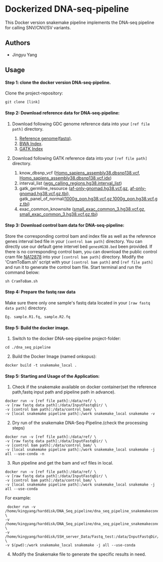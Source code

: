 Dockerized DNA-seq-pipeline
==================================

This Docker version snakemake pipeline implements the DNA-seq pipeline for calling SNV/CNV/SV variants.

## Authors

* Jingyu Yang

## Usage


#### Step 1: clone the docker version DNA-seq-pipeline.
Clone the project-repository:

```
git clone [link]
```

#### Step 2: Download reference data for DNA-seq-pipeline:
1. Download following GDC genome reference data into your `[ref file path]` directory.
   
   1. [Reference genome(fastq)](https://api.gdc.cancer.gov/data/254f697d-310d-4d7d-a27b-27fbf767a834).
   2. [BWA Index](https://api.gdc.cancer.gov/data/25217ec9-af07-4a17-8db9-101271ee7225).
   3. [GATK Index](https://api.gdc.cancer.gov/data/2c5730fb-0909-4e2a-8a7a-c9a7f8b2dad5)

2. Download following GATK reference data into your `[ref file path]` directory.

   1. know_dbsnp_vcf ([Homo_sapiens_assembly38.dbsnp138.vcf](https://storage.cloud.google.com/genomics-public-data/resources/broad/hg38/v0/Homo_sapiens_assembly38.dbsnp138.vcf), [Homo_sapiens_assembly38.dbsnp138.vcf.idx](https://storage.cloud.google.com/genomics-public-data/resources/broad/hg38/v0/Homo_sapiens_assembly38.dbsnp138.vcf.idx)) 
   2. interval_list ([wgs_calling_regions.hg38.interval_list](https://storage.cloud.google.com/genomics-public-data/resources/broad/hg38/v0/wgs_calling_regions.hg38.interval_list))
   3. gatk_germline_resource ([af-only-gnomad.hg38.vcf.gz](https://storage.cloud.google.com/gatk-best-practices/somatic-hg38/af-only-gnomad.hg38.vcf.gz), [af-only-gnomad.hg38.vcf.gz.tbi](https://storage.cloud.google.com/gatk-best-practices/somatic-hg38/af-only-gnomad.hg38.vcf.gz.tbi)), gatk_panel_of_normal([1000g_pon.hg38.vcf.gz](https://storage.cloud.google.com/gatk-best-practices/somatic-hg38/1000g_pon.hg38.vcf.gz),[1000g_pon.hg38.vcf.gz.tbi](https://storage.cloud.google.com/gatk-best-practices/somatic-hg38/1000g_pon.hg38.vcf.gz.tbi)) 
   4. exac_common_knownsite ([small_exac_common_3.hg38.vcf.gz](https://storage.cloud.google.com/gatk-best-practices/somatic-hg38/small_exac_common_3.hg38.vcf.gz), [small_exac_common_3.hg38.vcf.gz.tbi](https://storage.cloud.google.com/gatk-best-practices/somatic-hg38/small_exac_common_3.hg38.vcf.gz.tbi))


#### Step 3: Download control bam data for DNA-seq-pipeline:
Store the corresponding control bam and index file as well as the reference genes interval bed file in your `[control bam path]` directory. You can directly use our default gene intervel bed `genesHG38.bed` been provided.
If there is no corresponding control bam, you can download the public control cram file [NA12878](ftp://ftp.1000genomes.ebi.ac.uk/vol1/ftp/data_collections/1000_genomes_project/data/CEU/NA12878/exome_alignment/NA12878.alt_bwamem_GRCh38DH.20150826.CEU.exome.cram) into your `[control bam path]` directory.
Modify the 'CramToBam.sh' script with your `[control bam path]` and `[ref file path]` and run it to generate the control bam file.
Start terminal and run the command below:
	
	sh CramToBam.sh

#### Step 4: Prepare the fastq raw data
Make sure there only one sample's fastq data located in your `[raw fastq data path]` directory.
    
    Eg. sample.R1.fq, sample.R2.fq


#### Step 5: Build the docker image.
1. Switch to the docker DNA-seq-pipeline project-folder:

```
cd ./dna_seq_pipeline
```

2. Build the Docker Image (named onkopus):

```
docker build -t snakemake_local .

```

#### Step 5: Starting and Usage of the Application:
1. Check if the snakemake available on docker container(set the reference path,fastq input path and pipeline path in advance).

```
docker run -v [ref file path]:/data/ref/ \
-v [raw fastq data path]:/data/InputFastqDir/ \
-v [control bam path]:/data/control_bam/ \
-v [local snakemake pipeline path]:/work snakemake_local snakemake -v

```

2. Dry run of the snakemake DNA-Seq-Pipeline.(check the processing steps)

```
docker run -v [ref file path]:/data/ref/ \
-v [raw fastq data path]:/data/InputFastqDir/ \
-v [control bam path]:/data/control_bam/ \
-v [local snakemake pipeline path]:/work snakemake_local snakemake -j all --use-conda -n

```
3. Run pipeline and get the bam and vcf files in local.

```
docker run -v [ref file path]:/data/ref/ \
-v [raw fastq data path]:/data/InputFastqDir/ \
-v [control bam path]:/data/control_bam/ \
-v [local snakemake pipeline path]:/work snakemake_local snakemake -j all --use-conda

```

For example:

```
 docker run -v /home/kingyang/harddisk/DNA_Seq_pipeline/dna_seq_pipeline_snakemakeconda/Ref_data/:/data/ref/ \
-v /home/kingyang/harddisk/DNA_Seq_pipeline/dna_seq_pipeline_snakemakeconda/control_bam/:/data/control_bam/ \
-v /home/kingyang/harddisk/SSH_server_Data/Fastq_test:/data/InputFastqDir/ \
-v $(pwd):/work snakemake_local snakemake -j all --use-conda

```
4. Modify the Snakemake file to generate the specific results in need. 

